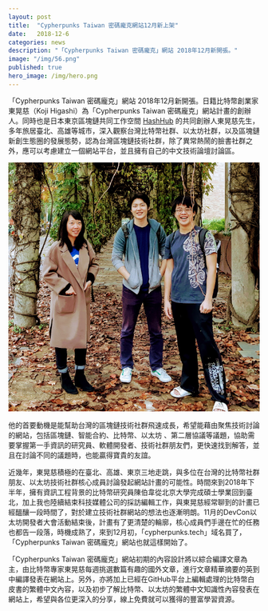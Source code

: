 ```yaml
---
layout: post
title:  "Cypherpunks Taiwan 密碼龐克網站12月新上架"
date:   2018-12-6
categories: news
description: "「Cypherpunks Taiwan 密碼龐克」網站 2018年12月新開張。"
image: "/img/56.png"
published: true
hero_image: /img/hero.png
---
```



「Cypherpunks Taiwan 密碼龐克」網站 2018年12月新開張。日籍比特幣創業家東晃慈（Koji Higashi）為「Cypherpunks Taiwan 密碼龐克」網站計畫的創辦人。同時也是日本東京區塊鏈共同工作空間 [HashHub](https://www.hashhub.tokyo/) 的共同創辦人東晃慈先生，多年旅居臺北、高雄等城市，深入觀察台灣比特幣社群、以太坊社群，以及區塊鏈新創生態圈的發展態勢，認為台灣區塊鏈技術社群，除了異常熱鬧的臉書社群之外，應可以考慮建立一個網站平台，並且擁有自己的中文技術論壇討論區。

![](/img/1.jpg)

他的首要動機是能幫助台灣的區塊鏈技術社群飛速成長，希望能藉由聚焦技術討論的網站，包括區塊鏈、智能合約、比特幣、以太坊 、第二層協議等議題，協助需要掌握第一手資訊的研究員、軟體開發者、技術社群朋友們，更快速找到解答，並且在討論不同的議題時，也能贏得寶貴的友誼。

近幾年，東晃慈積極的在臺北、高雄、東京三地走跳，與多位在台灣的比特幣社群朋友、以太坊技術社群核心成員討論發起網站計畫的可能性。時間來到2018年下半年，擁有資訊工程背景的比特幣研究員陳伯韋從北京大學完成碩士學業回到臺北，加上我也陸續結束科技媒體公司的採訪編輯工作，與東晃慈經常聊到的計畫已經醞釀一段時間了，對於建立技術社群網站的想法也逐漸明朗。11月的DevCon以太坊開發者大會活動結束後，計畫有了更清楚的輪廓，核心成員們手邊在忙的任務也都告一段落，時機成熟了，來到12月初，「cypherpunks.tech」域名買了，「Cypherpunks Taiwan 密碼龐克」網站也就這樣開始了。

「Cypherpunks Taiwan 密碼龐克」網站初期的內容設計將以綜合編譯文章為主，由比特幣專家東晃慈每週挑選數篇有趣的國外文章，進行文章精華摘要的英到中編譯發表在網站上。另外，亦將加上已經在GitHub平台上編輯處理的比特幣白皮書的繁體中文內容，以及初步了解比特幣、以太坊的繁體中文知識性內容發表在網站上，希望與各位更深入的分享，線上免費就可以獲得的豐富學習資源。